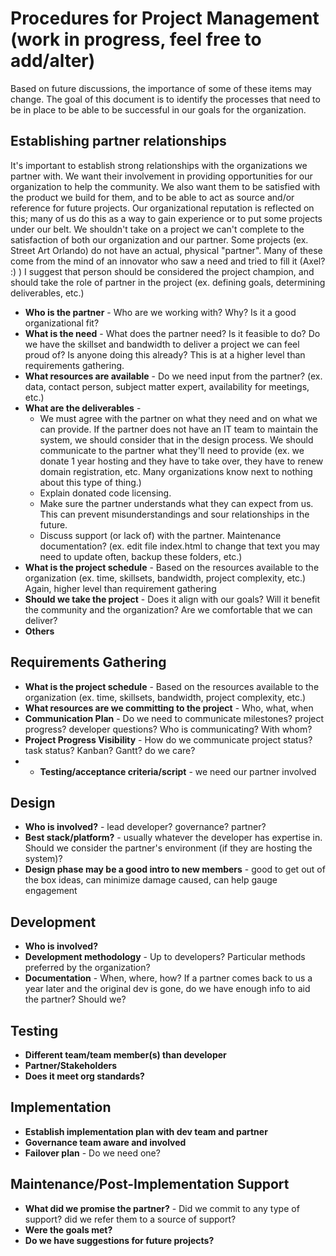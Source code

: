 
# Procedures for Project Management (work in progress, feel free to add/alter)

Based on future discussions, the importance of some of these items may change.
The goal of this document is to identify the processes that need to be in place to be able to be successful in our goals for the organization.

## Establishing partner relationships
It's important to establish strong relationships with the organizations we partner with. We want their involvement in providing opportunities for our organization to help the community. We also want them to be satisfied with the product we build for them, and to be able to act as source and/or reference for future projects. Our organizational reputation is reflected on this; many of us do this as a way to gain experience or to put some projects under our belt. We shouldn't take on a project we can't complete to the satisfaction of both our organization and our partner.
Some projects (ex. Street Art Orlando) do not have an actual, physical "partner".  Many of these come from the mind of an innovator who saw a need and tried to fill it (Axel? :) ) I suggest that person should be considered the project champion, and should take the role of partner in the project (ex. defining goals, determining deliverables, etc.)

* **Who is the partner** - Who are we working with? Why? Is it a good organizational fit?
* **What is the need** - What does the partner need? Is it feasible to do? Do we have the skillset and bandwidth to deliver a project we can feel proud of? Is anyone doing this already? This is at a higher level than requirements gathering.
* **What resources are available** - Do we need input from the partner? (ex. data, contact person, subject matter expert, availability for meetings,  etc.)
* **What are the deliverables** -
	* We must agree with the partner on what they need and on what we can provide. If the partner does not have an IT team to maintain the system, we should consider that in the design process. We should communicate to the partner what they'll need to provide (ex. we donate 1 year hosting and they have to take over, they have to renew domain registration, etc. Many organizations know next to nothing about this type of thing.)
	* Explain donated code licensing.
	* Make sure the partner understands  what they can expect from us. This can prevent misunderstandings and sour relationships in the future.
	* Discuss support (or lack of) with the partner. Maintenance documentation? (ex. edit file index.html to change that text you may need to update often, backup these folders, etc.)
* **What is the project schedule** - Based on the resources available to the organization (ex. time, skillsets, bandwidth, project complexity, etc.) Again, higher level than requirement gathering
* **Should we take the project** - Does it align with our goals? Will it benefit the community and the organization? Are we comfortable that we can deliver?
* **Others**
## Requirements Gathering
* **What is the project schedule** - Based on the resources available to the organization (ex. time, skillsets, bandwidth, project complexity, etc.)
* **What resources are we committing to the project** - Who, what, when
*  **Communication Plan** - Do we need to communicate milestones? project progress? developer questions? Who is communicating? With whom?
*  **Project Progress Visibility** - How do we communicate project status? task status? Kanban? Gantt? do we care?
* *  **Testing/acceptance criteria/script** - we need our partner involved

## Design
*  **Who is involved?** - lead developer? governance? partner?
*  **Best stack/platform?** - usually whatever the developer has expertise in. Should we consider the partner's environment (if they are hosting the system)?
* **Design phase may be a good intro to new members** - good to get out of the box ideas,  can minimize damage caused, can help gauge engagement

## Development
*  **Who is involved?**
* **Development methodology** - Up to developers? Particular methods preferred by the organization?
* **Documentation** - When, where, how? If a partner comes back to us a year later and the original dev is gone, do we have enough info to aid the partner? Should we?

## Testing
*  **Different team/team member(s) than developer**
*  **Partner/Stakeholders**
*  **Does it meet org standards?**

## Implementation
* **Establish implementation plan with dev team and partner**
* **Governance team aware and involved**
* **Failover plan** - Do we need one?

## Maintenance/Post-Implementation Support
* **What did we promise the partner?** - Did we commit to any type of support? did we refer them to a source of support?
* **Were the goals met?**
* **Do we have suggestions for future projects?** 
